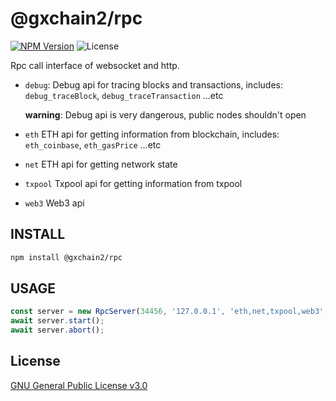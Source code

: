 # @gxchain2/rpc

[![NPM Version](https://img.shields.io/npm/v/@gxchain2/rpc)](https://www.npmjs.org/package/@gxchain2/rpc)
![License](https://img.shields.io/npm/l/@gxchain2/rpc)

Rpc call interface of websocket and http.

- `debug`: Debug api for tracing blocks and transactions, includes: `debug_traceBlock`, `debug_traceTransaction` ...etc

  **warning**: Debug api is very dangerous, public nodes shouldn't open

- `eth` ETH api for getting information from blockchain, includes: `eth_coinbase`, `eth_gasPrice` ...etc
- `net` ETH api for getting network state
- `txpool` Txpool api for getting information from txpool
- `web3` Web3 api

## INSTALL

```sh
npm install @gxchain2/rpc
```

## USAGE

```ts
const server = new RpcServer(34456, '127.0.0.1', 'eth,net,txpool,web3', node);
await server.start();
await server.abort();
```

## License

[GNU General Public License v3.0](https://www.gnu.org/licenses/gpl-3.0.en.html)

